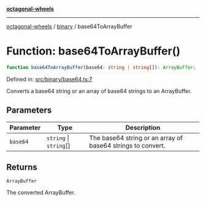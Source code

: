 [**octagonal-wheels**](../../README.md)

***

[octagonal-wheels](../../modules.md) / [binary](../README.md) / base64ToArrayBuffer

# Function: base64ToArrayBuffer()

```ts
function base64ToArrayBuffer(base64: string | string[]): ArrayBuffer;
```

Defined in: [src/binary/base64.ts:7](https://github.com/vrtmrz/octagonal-wheels/blob/main/src/binary/base64.ts#L7)

Converts a base64 string or an array of base64 strings to an ArrayBuffer.

## Parameters

| Parameter | Type | Description |
| ------ | ------ | ------ |
| `base64` | `string` \| `string`[] | The base64 string or an array of base64 strings to convert. |

## Returns

`ArrayBuffer`

The converted ArrayBuffer.
